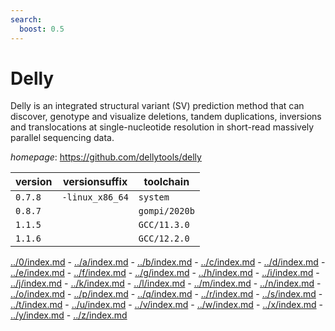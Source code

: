 ```yaml
---
search:
  boost: 0.5
---
```

# Delly

Delly is an integrated structural variant (SV) prediction  method that can discover, genotype and visualize deletions, tandem duplications,  inversions and translocations at single-nucleotide resolution in  short-read massively parallel sequencing data.

*homepage*: <https://github.com/dellytools/delly>

version | versionsuffix | toolchain
--------|---------------|----------
``0.7.8`` | ``-linux_x86_64`` | ``system``
``0.8.7`` |  | ``gompi/2020b``
``1.1.5`` |  | ``GCC/11.3.0``
``1.1.6`` |  | ``GCC/12.2.0``

[../0/index.md](0) - [../a/index.md](a) - [../b/index.md](b) - [../c/index.md](c) - [../d/index.md](d) - [../e/index.md](e) - [../f/index.md](f) - [../g/index.md](g) - [../h/index.md](h) - [../i/index.md](i) - [../j/index.md](j) - [../k/index.md](k) - [../l/index.md](l) - [../m/index.md](m) - [../n/index.md](n) - [../o/index.md](o) - [../p/index.md](p) - [../q/index.md](q) - [../r/index.md](r) - [../s/index.md](s) - [../t/index.md](t) - [../u/index.md](u) - [../v/index.md](v) - [../w/index.md](w) - [../x/index.md](x) - [../y/index.md](y) - [../z/index.md](z)

